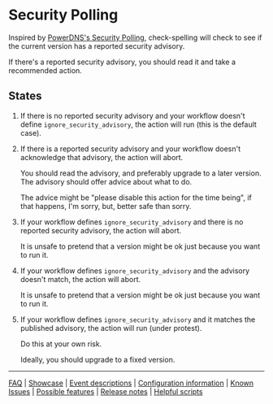# Security Polling

Inspired by [PowerDNS's Security Polling](https://doc.powerdns.com/authoritative/security.html#security-polling),
check-spelling will check to see if the current version has a reported security advisory.

If there's a reported security advisory, you should read it and take a recommended action.

## States

1. If there is no reported security advisory and your workflow doesn't define `ignore_security_advisory`, the action will run (this is the default case).

2. If there is a reported security advisory and your workflow doesn't acknowledge that advisory, the action will abort.

   You should read the advisory, and preferably upgrade to a later version. The advisory should offer advice about what to do.

   The advice might be "please disable this action for the time being", if that happens, I'm sorry, but, better safe than sorry.

3. If your workflow defines `ignore_security_advisory` and there is no reported security advisory, the action will abort.

   It is unsafe to pretend that a version might be ok just because you want to run it.

4. If your workflow defines `ignore_security_advisory` and the advisory doesn't match, the action will abort.

   It is unsafe to pretend that a version might be ok just because you want to run it.

5. If your workflow defines `ignore_security_advisory` and it matches the published advisory, the action will run (under protest).

   Do this at your own risk.

   Ideally, you should upgrade to a fixed version.

---
[FAQ](FAQ.md) | [Showcase](Showcase.md) | [Event descriptions](Event-descriptions.md) | [Configuration information](Configuration-information.md) | [Known Issues](Known-Issues.md) | [Possible features](Possible-features.md) | [Release notes](Release-notes.md) | [Helpful scripts](Helpful-scripts.md)
